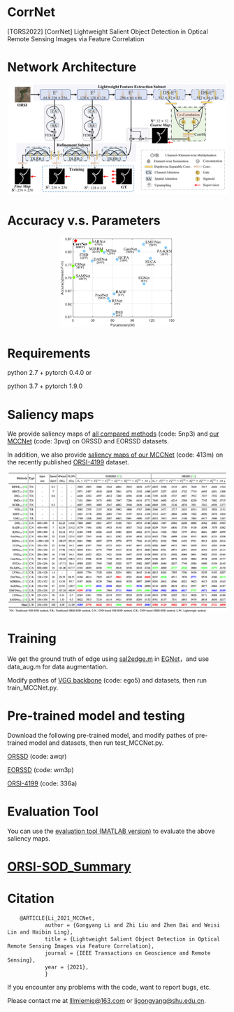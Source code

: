 # CorrNet
[TGRS2022] [CorrNet] Lightweight Salient Object Detection in Optical Remote Sensing Images via Feature Correlation

# Network Architecture
   <div align=center>
   <img src="https://github.com/MathLee/CorrNet/blob/main/image/CorrNet.png">
   </div>
   
# Accuracy v.s. Parameters
   <div align=center>
   <img src=https://github.com/MathLee/CorrNet/blob/main/image/accuracyVSparams.png width=52% />
   </div> 
   
   
# Requirements
   python 2.7 + pytorch 0.4.0 or
   
   python 3.7 + pytorch 1.9.0
   

# Saliency maps
   We provide saliency maps of [all compared methods](https://pan.baidu.com/s/1TP6An1VWygGUy4uvojL0bg) (code: 5np3) and [our MCCNet](https://pan.baidu.com/s/10JIKL2Q48RvBGeT2pmPfDA) (code: 3pvq) on ORSSD and EORSSD datasets.
   
   In addition, we also provide [saliency maps of our MCCNet](https://pan.baidu.com/s/1dz-GeELIqMdzKlPvzETixA) (code: 413m) on the recently published [ORSI-4199](https://github.com/wchao1213/ORSI-SOD) dataset.
   
   ![Image](https://github.com/MathLee/CorrNet/blob/main/image/table.png)
   
# Training

We get the ground truth of edge using [sal2edge.m](https://github.com/JXingZhao/EGNet/blob/master/sal2edge.m) in [EGNet](https://github.com/JXingZhao/EGNet)，and use data_aug.m for data augmentation.

Modify pathes of [VGG backbone](https://pan.baidu.com/s/1YQxKZ-y2C4EsqrgKNI7qrw) (code: ego5) and datasets, then run train_MCCNet.py.


# Pre-trained model and testing
Download the following pre-trained model, and modify pathes of pre-trained model and datasets, then run test_MCCNet.py.

[ORSSD](https://pan.baidu.com/s/1LdUE8F11r61r8wk3Y9wPLA) (code: awqr)

[EORSSD](https://pan.baidu.com/s/14LrEt1LW5QmZvkhsgbKgfg) (code: wm3p)

[ORSI-4199](https://pan.baidu.com/s/1hmANQp9cslyPuDE-3NlqAg) (code: 336a)

   
# Evaluation Tool
   You can use the [evaluation tool (MATLAB version)](http://dpfan.net/d3netbenchmark/) to evaluate the above saliency maps.


# [ORSI-SOD_Summary](https://github.com/MathLee/ORSI-SOD_Summary)
   
# Citation
        @ARTICLE{Li_2021_MCCNet,
                author = {Gongyang Li and Zhi Liu and Zhen Bai and Weisi Lin and Haibin Ling},
                title = {Lightweight Salient Object Detection in Optical Remote Sensing Images via Feature Correlation},
                journal = {IEEE Transactions on Geoscience and Remote Sensing},
                year = {2021},
                }
                
                
If you encounter any problems with the code, want to report bugs, etc.

Please contact me at lllmiemie@163.com or ligongyang@shu.edu.cn.
